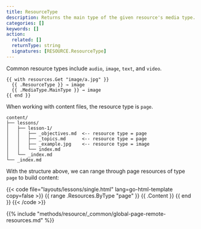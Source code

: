 ```yaml
---
title: ResourceType
description: Returns the main type of the given resource's media type.
categories: []
keywords: []
action:
  related: []
  returnType: string
  signatures: [RESOURCE.ResourceType]
---
```


Common resource types include `audio`, `image`, `text`, and `video`.

```go-html-template
{{ with resources.Get "image/a.jpg" }}
  {{ .ResourceType }} → image
  {{ .MediaType.MainType }} → image
{{ end }}
```

When working with content files, the resource type is `page`.

```text
content/
├── lessons/
│   ├── lesson-1/
│   │   ├── _objectives.md  <-- resource type = page
│   │   ├── _topics.md      <-- resource type = page
│   │   ├── _example.jpg    <-- resource type = image
│   │   └── index.md
│   └── _index.md
└── _index.md
```

With the structure above, we can range through page resources of type `page` to build content:

{{< code file="layouts/lessons/single.html" lang=go-html-template copy=false >}}
{{ range .Resources.ByType "page" }}
  {{ .Content }}
{{ end }}
{{< /code >}}

{{% include "methods/resource/_common/global-page-remote-resources.md" %}}
